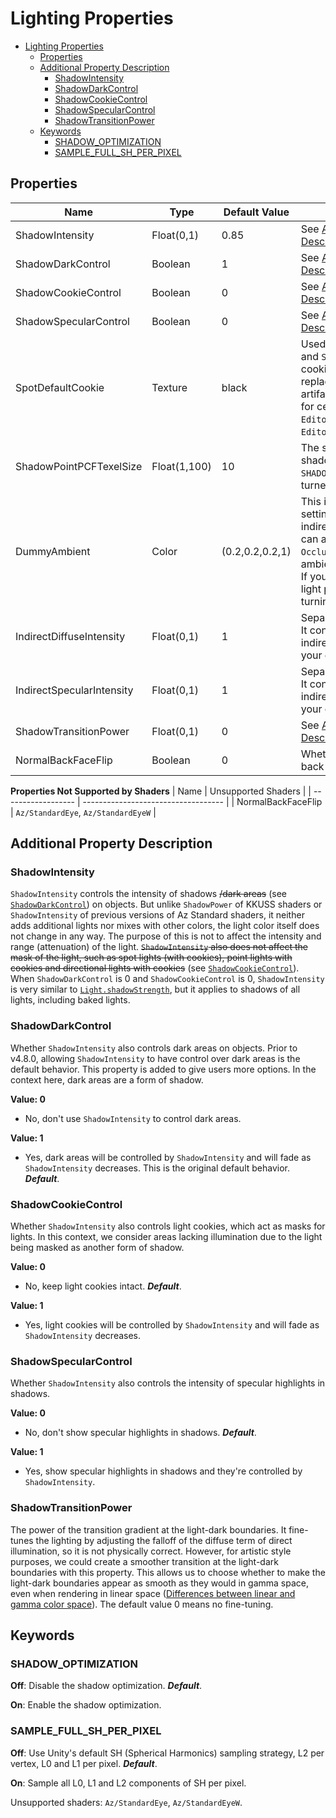 # Lighting Properties

- [Lighting Properties](#lighting-properties)
  - [Properties](#properties)
  - [Additional Property Description](#additional-property-description)
    - [ShadowIntensity](#shadowintensity)
    - [ShadowDarkControl](#shadowdarkcontrol)
    - [ShadowCookieControl](#shadowcookiecontrol)
    - [ShadowSpecularControl](#shadowspecularcontrol)
    - [ShadowTransitionPower](#shadowtransitionpower)
  - [Keywords](#keywords)
    - [SHADOW\_OPTIMIZATION](#shadow_optimization)
    - [SAMPLE\_FULL\_SH\_PER\_PIXEL](#sample_full_sh_per_pixel)

## Properties
| Name                      | Type         | Default Value   | Description                                                                                                                                                                                                                                                                                                                                |
| ------------------------- | ------------ | --------------- | ------------------------------------------------------------------------------------------------------------------------------------------------------------------------------------------------------------------------------------------------------------------------------------------------------------------------------------------ |
| ShadowIntensity           | Float(0,1)   | 0.85            | See [Additional Property Description/ShadowIntensity](#shadowintensity).                                                                                                                                                                                                                                                                   |
| ShadowDarkControl         | Boolean      | 1               | See [Additional Property Description/ShadowDarkControl](#shadowdarkcontrol).                                                                                                                                                                                                                                                               |
| ShadowCookieControl       | Boolean      | 0               | See [Additional Property Description/ShadowCookieControl](#shadowcookiecontrol).                                                                                                                                                                                                                                                           |
| ShadowSpecularControl     | Boolean      | 0               | See [Additional Property Description/ShadowSpecularControl](#shadowspecularcontrol).                                                                                                                                                                                                                                                       |
| SpotDefaultCookie         | Texture      | black           | Used to assist `ShadowCookieControl` and `ShadowIntensity` with spot light cookies. It's best not to touch it, as replacing the texture may cause artifacts due to the lack of support for certain features in `Material Editor`. It will be hidden in `Material Editor` v3.10 and later.                                                  |
| ShadowPointPCFTexelSize   | Float(1,100) | 10              | The sampling offset of point light shadow PCF filter. `SHADOW_OPTIMIZATION` needs to be turned on to work.                                                                                                                                                                                                                                 |
| DummyAmbient              | Color        | (0.2,0.2,0.2,1) | This is a dummy ambient light setting, helping users obtain fake indirect lighting (diffuse term). And it can also make `OcclusionMap`, `OcclusionMapDetail(2)` work. ***rgb***: ambient light color, ***alpha***: not used. If you have ambient light setting or light probes in the scene, consider turning this off by setting (0,0,0). |
| IndirectDiffuseIntensity  | Float(0,1)   | 1               | Separated from `Occlusion` of KKUSS. It controls the diffuse term of real indirect lighting. You should setup your own indirect lights for it to work.                                                                                                                                                                                     |
| IndirectSpecularIntensity | Float(0,1)   | 1               | Separated from `Occlusion` of KKUSS. It controls the specular term of real indirect lighting. You should setup your own indirect lights for it to work.                                                                                                                                                                                    |
| ShadowTransitionPower     | Float(0,1)   | 0               | See [Additional Property Description/ShadowTransitionPower](#shadowtransitionpower).                                                                                                                                                                                                                                                       |
| NormalBackFaceFlip        | Boolean      | 0               | Whether to flip the normals of the back faces.                                                                                                                                                                                                                                                                                             |

**Properties Not Supported by Shaders**
| Name               | Unsupported Shaders                 |
| ------------------ | ----------------------------------- |
| NormalBackFaceFlip | `Az/StandardEye`, `Az/StandardEyeW` |

## Additional Property Description

### ShadowIntensity
`ShadowIntensity` controls the intensity of shadows ~~/dark areas~~ (see [`ShadowDarkControl`](#shadowdarkcontrol)) on objects. But unlike `ShadowPower` of KKUSS shaders or `ShadowIntensity` of previous versions of Az Standard shaders, it neither adds additional lights nor mixes with other colors, the light color itself does not change in any way. The purpose of this is not to affect the intensity and range (attenuation) of the light. ~~`ShadowIntensity` also does not affect the mask of the light, such as spot lights (with cookies), point lights with cookies and directional lights with cookies~~ (see [`ShadowCookieControl`](#shadowcookiecontrol)).  
When `ShadowDarkControl` is 0 and `ShadowCookieControl` is 0, `ShadowIntensity` is very similar to [`Light.shadowStrength`](https://docs.unity3d.com/ScriptReference/Light-shadowStrength.html), but it applies to shadows of all lights, including baked lights.

### ShadowDarkControl
Whether `ShadowIntensity` also controls dark areas on objects. Prior to v4.8.0, allowing `ShadowIntensity` to have control over dark areas is the default behavior. This property is added to give users more options. In the context here, dark areas are a form of shadow.

**Value: 0**
- No, don't use `ShadowIntensity` to control dark areas.

**Value: 1**
- Yes, dark areas will be controlled by `ShadowIntensity` and will fade as `ShadowIntensity` decreases. This is the original default behavior. ***Default***.

### ShadowCookieControl
Whether `ShadowIntensity` also controls light cookies, which act as masks for lights. In this context, we consider areas lacking illumination due to the light being masked as another form of shadow.

**Value: 0**
- No, keep light cookies intact. ***Default***.

**Value: 1**
- Yes, light cookies will be controlled by `ShadowIntensity` and will fade as `ShadowIntensity` decreases.

### ShadowSpecularControl
Whether `ShadowIntensity` also controls the intensity of specular highlights in shadows.

**Value: 0**
- No, don't show specular highlights in shadows. ***Default***.

**Value: 1**
- Yes, show specular highlights in shadows and they're controlled by `ShadowIntensity`.

### ShadowTransitionPower
The power of the transition gradient at the light-dark boundaries. It fine-tunes the lighting by adjusting the falloff of the diffuse term of direct illumination, so it is not physically correct. However, for artistic style purposes, we could create a smoother transition at the light-dark boundaries with this property. This allows us to choose whether to make the light-dark boundaries appear as smooth as they would in gamma space, even when rendering in linear space ([Differences between linear and gamma color space](https://docs.unity3d.com/2019.4/Documentation/Manual/LinearRendering-LinearOrGammaWorkflow.html)). The default value 0 means no fine-tuning.

## Keywords

### SHADOW_OPTIMIZATION
**Off**: Disable the shadow optimization. ***Default***.

**On**: Enable the shadow optimization.

### SAMPLE_FULL_SH_PER_PIXEL
**Off**: Use Unity's default SH (Spherical Harmonics) sampling strategy, L2 per vertex, L0 and L1 per pixel. ***Default***.

**On**: Sample all L0, L1 and L2 components of SH per pixel.

Unsupported shaders: `Az/StandardEye`, `Az/StandardEyeW`.